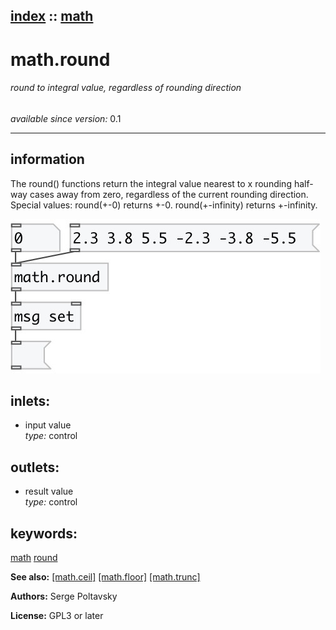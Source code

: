 [index](index.html) :: [math](category_math.html)
---

# math.round

###### round to integral value, regardless of rounding direction

*available since version:* 0.1

---


## information
The round() functions return the integral value nearest to x rounding half-way
            cases away from zero, regardless of the current rounding direction.
Special values:
round(+-0) returns +-0.
round(+-infinity) returns +-infinity.



[![example](../examples/img/math.round.jpg)](../examples/pd/math.round.pd)









## inlets:

* input value<br>
_type:_ control



## outlets:

* result value<br>
_type:_ control



## keywords:

[math](keywords/math.html)
[round](keywords/round.html)



**See also:**
[\[math.ceil\]](math.ceil.html)
[\[math.floor\]](math.floor.html)
[\[math.trunc\]](math.trunc.html)




**Authors:** Serge Poltavsky




**License:** GPL3 or later





